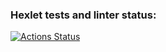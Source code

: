 ### Hexlet tests and linter status:
[![Actions Status](https://github.com/imikh1991/frontend-project-12/workflows/hexlet-check/badge.svg)](https://github.com/imikh1991/frontend-project-12/actions)